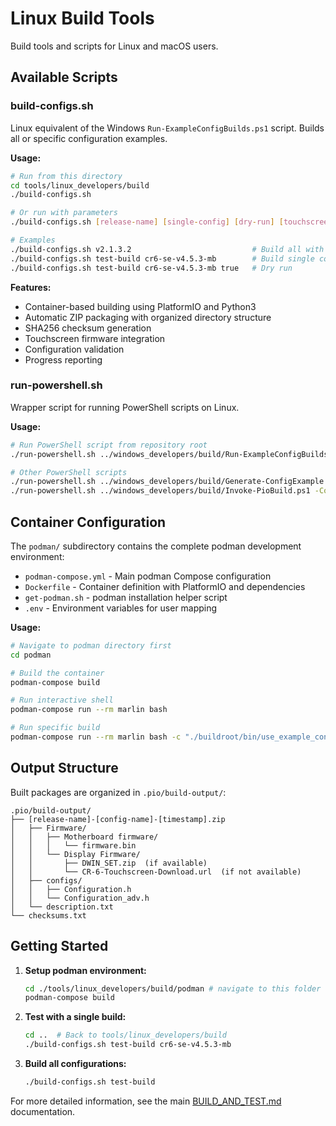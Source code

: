 # Linux Build Tools

Build tools and scripts for Linux and macOS users.

## Available Scripts

### build-configs.sh
Linux equivalent of the Windows `Run-ExampleConfigBuilds.ps1` script. Builds all or specific configuration examples.

**Usage:**
```bash
# Run from this directory
cd tools/linux_developers/build
./build-configs.sh

# Or run with parameters
./build-configs.sh [release-name] [single-config] [dry-run] [touchscreen-repo-path]

# Examples
./build-configs.sh v2.1.3.2                           # Build all with release name
./build-configs.sh test-build cr6-se-v4.5.3-mb        # Build single config
./build-configs.sh test-build cr6-se-v4.5.3-mb true   # Dry run
```

**Features:**
- Container-based building using PlatformIO and Python3
- Automatic ZIP packaging with organized directory structure
- SHA256 checksum generation
- Touchscreen firmware integration
- Configuration validation
- Progress reporting

### run-powershell.sh
Wrapper script for running PowerShell scripts on Linux.

**Usage:**
```bash
# Run PowerShell script from repository root
./run-powershell.sh ../windows_developers/build/Run-ExampleConfigBuilds.ps1 -ReleaseName test

# Other PowerShell scripts
./run-powershell.sh ../windows_developers/build/Generate-ConfigExample.ps1 -Name my-config
./run-powershell.sh ../windows_developers/build/Invoke-PioBuild.ps1 -ConfigName cr6-se-v4.5.3-mb
```

## Container Configuration

The `podman/` subdirectory contains the complete podman development environment:

- `podman-compose.yml` - Main podman Compose configuration
- `Dockerfile` - Container definition with PlatformIO and dependencies
- `get-podman.sh` - podman installation helper script
- `.env` - Environment variables for user mapping

**Usage:**
```bash
# Navigate to podman directory first
cd podman

# Build the container
podman-compose build

# Run interactive shell
podman-compose run --rm marlin bash

# Run specific build
podman-compose run --rm marlin bash -c "./buildroot/bin/use_example_configs config/cr6-se-v4.5.3-mb && platformio run -e STM32F103RET6_creality"
```

## Output Structure

Built packages are organized in `.pio/build-output/`:
```
.pio/build-output/
├── [release-name]-[config-name]-[timestamp].zip
│   ├── Firmware/
│   │   ├── Motherboard firmware/
│   │   │   └── firmware.bin
│   │   └── Display Firmware/
│   │       ├── DWIN_SET.zip  (if available)
│   │       └── CR-6-Touchscreen-Download.url  (if not available)
│   ├── configs/
│   │   ├── Configuration.h
│   │   └── Configuration_adv.h
│   └── description.txt
└── checksums.txt
```

## Getting Started

1. **Setup podman environment:**
   ```bash
   cd ./tools/linux_developers/build/podman # navigate to this folder
   podman-compose build
   ```

2. **Test with a single build:**
   ```bash
   cd ..  # Back to tools/linux_developers/build
   ./build-configs.sh test-build cr6-se-v4.5.3-mb
   ```

3. **Build all configurations:**
   ```bash
   ./build-configs.sh test-build
   ```

For more detailed information, see the main [BUILD_AND_TEST.md](../../../docs/development/repo_guidelines/BUILD_AND_TEST.md) documentation.
